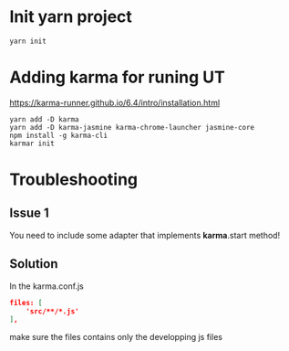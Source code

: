 # Init yarn project
`yarn init`
# Adding karma for runing UT
https://karma-runner.github.io/6.4/intro/installation.html
```
yarn add -D karma
yarn add -D karma-jasmine karma-chrome-launcher jasmine-core
npm install -g karma-cli
karmar init
```
# Troubleshooting
## Issue 1
You need to include some adapter that implements __karma__.start method!
## Solution
In the karma.conf.js 
```json
files: [
    'src/**/*.js'
],
```
make sure the files contains only the developping js files